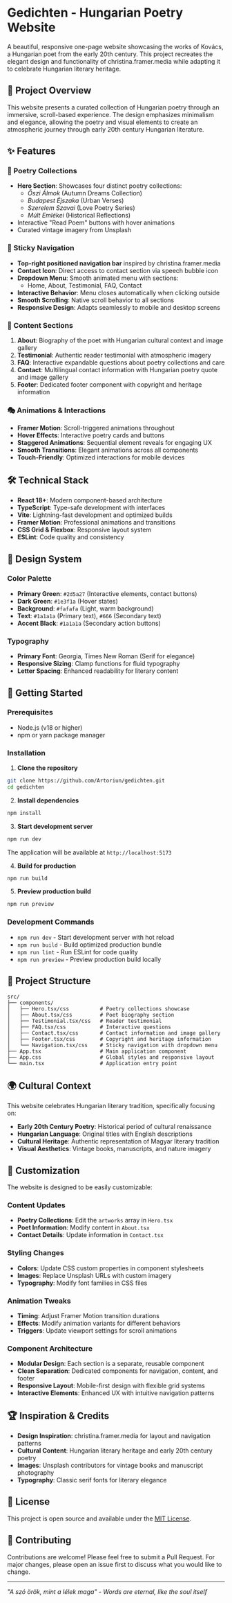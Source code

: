 # Gedichten - Hungarian Poetry Website

A beautiful, responsive one-page website showcasing the works of Kovács, a Hungarian poet from the early 20th century. This project recreates the elegant design and functionality of christina.framer.media while adapting it to celebrate Hungarian literary heritage.

## 🎨 Project Overview

This website presents a curated collection of Hungarian poetry through an immersive, scroll-based experience. The design emphasizes minimalism and elegance, allowing the poetry and visual elements to create an atmospheric journey through early 20th century Hungarian literature.

## ✨ Features

### 📖 Poetry Collections
- **Hero Section**: Showcases four distinct poetry collections:
  - *Őszi Álmok* (Autumn Dreams Collection)
  - *Budapest Éjszaka* (Urban Verses)
  - *Szerelem Szavai* (Love Poetry Series)  
  - *Múlt Emlékei* (Historical Reflections)
- Interactive "Read Poem" buttons with hover animations
- Curated vintage imagery from Unsplash

### 🧭 Sticky Navigation
- **Top-right positioned navigation bar** inspired by christina.framer.media
- **Contact Icon**: Direct access to contact section via speech bubble icon
- **Dropdown Menu**: Smooth animated menu with sections:
  - Home, About, Testimonial, FAQ, Contact
- **Interactive Behavior**: Menu closes automatically when clicking outside
- **Smooth Scrolling**: Native scroll behavior to all sections
- **Responsive Design**: Adapts seamlessly to mobile and desktop screens

### 📝 Content Sections
1. **About**: Biography of the poet with Hungarian cultural context and image gallery
2. **Testimonial**: Authentic reader testimonial with atmospheric imagery
3. **FAQ**: Interactive expandable questions about poetry collections and care
4. **Contact**: Multilingual contact information with Hungarian poetry quote and image gallery
5. **Footer**: Dedicated footer component with copyright and heritage information

### 🎭 Animations & Interactions
- **Framer Motion**: Scroll-triggered animations throughout
- **Hover Effects**: Interactive poetry cards and buttons
- **Staggered Animations**: Sequential element reveals for engaging UX
- **Smooth Transitions**: Elegant animations across all components
- **Touch-Friendly**: Optimized interactions for mobile devices

## 🛠 Technical Stack

- **React 18+**: Modern component-based architecture
- **TypeScript**: Type-safe development with interfaces
- **Vite**: Lightning-fast development and optimized builds
- **Framer Motion**: Professional animations and transitions
- **CSS Grid & Flexbox**: Responsive layout system
- **ESLint**: Code quality and consistency

## 🎨 Design System

### Color Palette
- **Primary Green**: `#2d5a27` (Interactive elements, contact buttons)
- **Dark Green**: `#1e3f1a` (Hover states)
- **Background**: `#fafafa` (Light, warm background)
- **Text**: `#1a1a1a` (Primary text), `#666` (Secondary text)
- **Accent Black**: `#1a1a1a` (Secondary action buttons)

### Typography
- **Primary Font**: Georgia, Times New Roman (Serif for elegance)
- **Responsive Sizing**: Clamp functions for fluid typography
- **Letter Spacing**: Enhanced readability for literary content

## 🚀 Getting Started

### Prerequisites
- Node.js (v18 or higher)
- npm or yarn package manager

### Installation

1. **Clone the repository**
```bash
git clone https://github.com/Artoriun/gedichten.git
cd gedichten
```

2. **Install dependencies**
```bash
npm install
```

3. **Start development server**
```bash
npm run dev
```
The application will be available at `http://localhost:5173`

4. **Build for production**
```bash
npm run build
```

5. **Preview production build**
```bash
npm run preview
```

### Development Commands
- `npm run dev` - Start development server with hot reload
- `npm run build` - Build optimized production bundle  
- `npm run lint` - Run ESLint for code quality
- `npm run preview` - Preview production build locally

## 📁 Project Structure

```
src/
├── components/
│   ├── Hero.tsx/css          # Poetry collections showcase
│   ├── About.tsx/css         # Poet biography section
│   ├── Testimonial.tsx/css   # Reader testimonial
│   ├── FAQ.tsx/css           # Interactive questions
│   ├── Contact.tsx/css       # Contact information and image gallery
│   ├── Footer.tsx/css        # Copyright and heritage information
│   └── Navigation.tsx/css    # Sticky navigation with dropdown menu
├── App.tsx                   # Main application component
├── App.css                   # Global styles and responsive layout
└── main.tsx                  # Application entry point
```

## 🌍 Cultural Context

This website celebrates Hungarian literary tradition, specifically focusing on:
- **Early 20th Century Poetry**: Historical period of cultural renaissance
- **Hungarian Language**: Original titles with English descriptions
- **Cultural Heritage**: Authentic representation of Magyar literary tradition
- **Visual Aesthetics**: Vintage books, manuscripts, and nature imagery

## 🔧 Customization

The website is designed to be easily customizable:

### Content Updates
- **Poetry Collections**: Edit the `artworks` array in `Hero.tsx`
- **Poet Information**: Modify content in `About.tsx`
- **Contact Details**: Update information in `Contact.tsx`

### Styling Changes
- **Colors**: Update CSS custom properties in component stylesheets
- **Images**: Replace Unsplash URLs with custom imagery
- **Typography**: Modify font families in CSS files

### Animation Tweaks
- **Timing**: Adjust Framer Motion transition durations
- **Effects**: Modify animation variants for different behaviors
- **Triggers**: Update viewport settings for scroll animations

### Component Architecture
- **Modular Design**: Each section is a separate, reusable component
- **Clean Separation**: Dedicated components for navigation, content, and footer
- **Responsive Layout**: Mobile-first design with flexible grid systems
- **Interactive Elements**: Enhanced UX with intuitive navigation patterns

## 🏆 Inspiration & Credits

- **Design Inspiration**: christina.framer.media for layout and navigation patterns
- **Cultural Content**: Hungarian literary heritage and early 20th century poetry
- **Images**: Unsplash contributors for vintage books and manuscript photography
- **Typography**: Classic serif fonts for literary elegance

## 📄 License

This project is open source and available under the [MIT License](LICENSE).

## 🤝 Contributing

Contributions are welcome! Please feel free to submit a Pull Request. For major changes, please open an issue first to discuss what you would like to change.

---

*"A szó örök, mint a lélek maga" - Words are eternal, like the soul itself*
